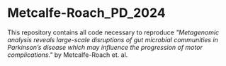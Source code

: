 # Metcalfe-Roach_PD_2024

This repository contains all code necessary to reproduce *"Metagenomic analysis reveals large-scale disruptions of gut microbial communities in Parkinson’s disease which may influence the progression of motor complications."* by Metcalfe-Roach et. al.
